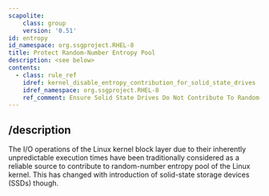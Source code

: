 ```yaml
---
scapolite:
    class: group
    version: '0.51'
id: entropy
id_namespace: org.ssgproject.RHEL-8
title: Protect Random-Number Entropy Pool
description: <see below>
contents:
  - class: rule_ref
    idref: kernel_disable_entropy_contribution_for_solid_state_drives
    idref_namespace: org.ssgproject.RHEL-8
    ref_comment: Ensure Solid State Drives Do Not Contribute To Random-Numbe ...
---
```



## /description

The
I/O operations of the Linux kernel block layer due to their inherently
unpredictable execution times have been traditionally considered as a
reliable source to contribute to random-number entropy pool of the Linux
kernel. This has changed with introduction of solid-state storage
devices (SSDs) though.
